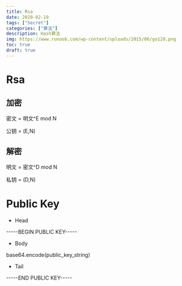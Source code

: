 ```yaml
---
title: Rsa
date: 2020-02-10
tags: ["Secret"]
categories: ["算法"]
description: Hash算法
img: https://www.runoob.com/wp-content/uploads/2015/06/go128.png
toc: true
draft: true
---
```


# Rsa 

## 加密

密文 = 明文^E mod N

公钥 = (E,N)

## 解密

明文 = 密文^D mod N

私钥 = (D,N)

# Public Key

+ Head

-----BEGIN PUBLIC KEY-----

+ Body

base64.encode(public_key_string)

+ Tail

-----END PUBLIC KEY-----
